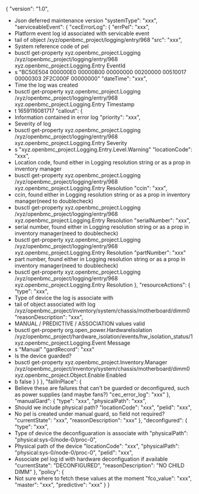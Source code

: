 {
   "version": "1.0",
- Json deferred maintenance version
   "systemType": "xxx",
   "serviceableEvent": {
      "cecErrorLog": {
         "errPel": "xxx",
- Platform event log id associated with servicable event
- tail of object /xyz/openbmc_project/logging/entry/968
         "src": "xxx",
- System reference code of pel
- busctl get-property xyz.openbmc_project.Logging /xyz/openbmc_project/logging/entry/968  xyz.openbmc_project.Logging.Entry EventId
- s "BC50E504 000000E0 00000B00 00000000 00200000 00510017 00000303 2F2C000F 00000000"
         "dateTime": "xxx",
- Time the log was created
- busctl get-property xyz.openbmc_project.Logging /xyz/openbmc_project/logging/entry/968  xyz.openbmc_project.Logging.Entry Timestamp
- t 1659116081717
         "callout": {
- Information contained in error log
            "priority": "xxx",
- Severity of log
- busctl get-property xyz.openbmc_project.Logging /xyz/openbmc_project/logging/entry/968  xyz.openbmc_project.Logging.Entry Severity
- s "xyz.openbmc_project.Logging.Entry.Level.Warning"
            "locationCode": "xxx",
- Location code, found either in Logging resolution string or as a prop in inventory manager
- busctl get-property xyz.openbmc_project.Logging /xyz/openbmc_project/logging/entry/968  xyz.openbmc_project.Logging.Entry Resolution
            "ccin": "xxx",
- ccin, found either in Logging resolution string or as a prop in inventory manager(need to doublecheck)
- busctl get-property xyz.openbmc_project.Logging /xyz/openbmc_project/logging/entry/968  xyz.openbmc_project.Logging.Entry Resolution
            "serialNumber": "xxx",
- serial number, found either in Logging resolution string or as a prop in inventory manager(need to doublecheck)
- busctl get-property xyz.openbmc_project.Logging /xyz/openbmc_project/logging/entry/968  xyz.openbmc_project.Logging.Entry Resolution
            "partNumber": "xxx"
- part number, found either in Logging resolution string or as a prop in inventory manager(need to doublecheck)
- busctl get-property xyz.openbmc_project.Logging /xyz/openbmc_project/logging/entry/968  xyz.openbmc_project.Logging.Entry Resolution
         },
         "resourceActions": {
            "type": "xxx",
- Type of device the log is associate with
- tail of object associated with log /xyz/openbmc_project/inventory/system/chassis/motherboard/dimm0
            "reasonDescription": "xxx",
- MANUAL / PREDICTIVE / ASSOCIATION values valid
- busctl get-property org.open_power.HardwareIsolation /xyz/openbmc_project/hardware_isolation/events/hw_isolation_status/1 xyz.openbmc_project.Logging.Event Message
- s "Manual"
            "gardRecord": "xxx"
- Is the device guarded?
- busctl get-property xyz.openbmc_project.Inventory.Manager    /xyz/openbmc_project/inventory/system/chassis/motherboard/dimm0 xyz.openbmc_project.Object.Enable Enabled
- b false
         }
      }
   },
   "failInPlace": {
- Believe these are failures that can't be guarded or deconfigured, such as power supplies (and maybe fans?)
      "cec_error_log": "xxx"
   },
   "manualGard": {
      "type": "xxx",
"physicalPath": "xxx",
- Should we include physical path?
      "locationCode": "xxx",
      "pelid": "xxx",
- No pel is created under manual guard, so field not required?
      "currentState": "xxx",
      "reasonDescription": "xxx"
   },
   "deconfigured": {
      "type": "xxx",
- Type of device the deconfiguaration is associate with
     "physicalPath": "physical:sys-0/node-0/proc-0",
- Physical path of the device
      "locationCode": "xxx",
"physicalPath": "physical:sys-0/node-0/proc-0",
      "pelid": "xxx",
- Associate pel log id with hardware deconfiguation if available
      "currentState": "DECONFIGURED",
      "reasonDescription": "NO CHILD DIMM"
   },
   "policy": {
- Not sure where to fetch these values at the moment
      "fco_value": "xxx",
      "master": "xxx",
      "predictive": "xxx"
   }
}



